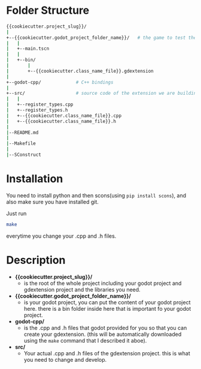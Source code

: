 # Folder Structure
```sh
{{cookiecutter.project_slug}}/
|
+--{{cookiecutter.godot_project_folder_name}}/   # the game to test the extension
|   |
|   +--main.tscn
|   |
|   +--bin/
|       |
|       +--{{cookiecutter.class_name_file}}.gdextension
|
+--godot-cpp/             # C++ bindings
|
+--src/                   # source code of the extension we are building
|   |
|   +--register_types.cpp
|   +--register_types.h
|   +--{{cookiecutter.class_name_file}}.cpp
|   +--{{cookiecutter.class_name_file}}.h
|
|--README.md
|
|--Makefile
|
|--SConstruct
```
# Installation
You need to install python and then scons(using `pip install scons`), and also make sure you have installed git.

Just run
```sh
make
```
everytime you change your .cpp and .h files.

# Description
* **{{cookiecutter.project_slug}}/**
    * is the root of the whole project including your godot project and gdextension project and the libraries you need.
* **{{cookiecutter.godot_project_folder_name}}/**
    * is your godot project, you can put the content of your godot project here. there is a bin folder inside here that is important fo your godot project.
* **godot-cpp/**
    * is the .cpp and .h files that godot provided for you so that you can create your gdextension. (this will be automatically downloaded using the `make` command that I described it aboe).
* **src/**
    * Your actual .cpp and .h files of the gdextension project. this is what you need to change and develop.